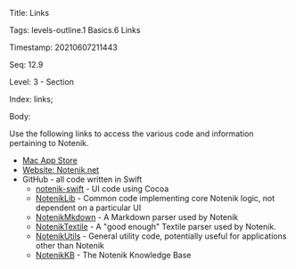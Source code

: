Title:  Links

Tags:   levels-outline.1 Basics.6 Links

Timestamp: 20210607211443

Seq:    12.9

Level:  3 - Section

Index:  links; 

Body: 

Use the following links to access the various code and information pertaining to Notenik. 

+ [Mac App Store](https://apps.apple.com/us/app/notenik/id1465997984)
+ [Website: Notenik.net](https://notenik.net/)
+ GitHub - all code written in Swift
	+ [notenik-swift](https://github.com/hbowie/notenik-swift) - UI code using Cocoa
	+ [NotenikLib](https://github.com/hbowie/NotenikLib) - Common code implementing core Notenik logic, not dependent on a particular UI
	+ [NotenikMkdown](https://github.com/hbowie/NotenikMkdown) - A Markdown parser used by Notenik
	+ [NotenikTextile](https://github.com/hbowie/NotenikTextile) - A "good enough" Textile parser used by Notenik. 
	+ [NotenikUtils](https://github.com/hbowie/NotenikUtils) - General utility code, potentially useful for applications other than Notenik
	+ [NotenikKB](https://github.com/hbowie/notenik-KB) - The Notenik Knowledge Base
